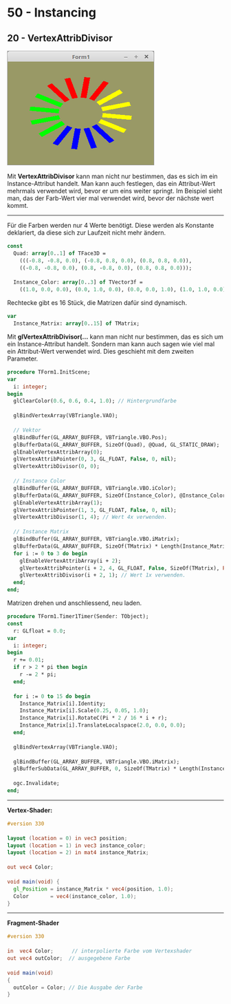 # 50 - Instancing
## 20 - VertexAttribDivisor

![image.png](image.png)

Mit **VertexAttribDivisor** kann man nicht nur bestimmen, das es sich im ein Instance-Attribut handelt.
Man kann auch festlegen, das ein Attribut-Wert mehrmals verwendet wird, bevor er um eins weiter springt.
Im Beispiel sieht man, das der Farb-Wert vier mal verwendet wird, bevor der nächste wert kommt.

---
Für die Farben werden nur 4 Werte benötigt. Diese werden als Konstante deklariert,
da diese sich zur Laufzeit nicht mehr ändern.

```pascal
const
  Quad: array[0..1] of TFace3D =
    (((-0.8, -0.8, 0.0), (-0.8, 0.8, 0.0), (0.8, 0.8, 0.0)),
    ((-0.8, -0.8, 0.0), (0.8, -0.8, 0.0), (0.8, 0.8, 0.0)));

  Instance_Color: array[0..3] of TVector3f =
    ((1.0, 0.0, 0.0), (0.0, 1.0, 0.0), (0.0, 0.0, 1.0), (1.0, 1.0, 0.0));
```

Rechtecke gibt es 16 Stück, die Matrizen dafür sind dynamisch.

```pascal
var
  Instance_Matrix: array[0..15] of TMatrix;
```

Mit **glVertexAttribDivisor(...** kann man nicht nur bestimmen, das es sich um ein Instance-Attribut handelt.
Sondern man kann auch sagen wie viel mal ein Attribut-Wert verwendet wird.
Dies geschieht mit dem zweiten Parameter.

```pascal
procedure TForm1.InitScene;
var
  i: integer;
begin
  glClearColor(0.6, 0.6, 0.4, 1.0); // Hintergrundfarbe

  glBindVertexArray(VBTriangle.VAO);

  // Vektor
  glBindBuffer(GL_ARRAY_BUFFER, VBTriangle.VBO.Pos);
  glBufferData(GL_ARRAY_BUFFER, SizeOf(Quad), @Quad, GL_STATIC_DRAW);
  glEnableVertexAttribArray(0);
  glVertexAttribPointer(0, 3, GL_FLOAT, False, 0, nil);
  glVertexAttribDivisor(0, 0);

  // Instance Color
  glBindBuffer(GL_ARRAY_BUFFER, VBTriangle.VBO.iColor);
  glBufferData(GL_ARRAY_BUFFER, SizeOf(Instance_Color), @Instance_Color, GL_STATIC_DRAW);
  glEnableVertexAttribArray(1);
  glVertexAttribPointer(1, 3, GL_FLOAT, False, 0, nil);
  glVertexAttribDivisor(1, 4); // Wert 4x verwenden.

  // Instance Matrix
  glBindBuffer(GL_ARRAY_BUFFER, VBTriangle.VBO.iMatrix);
  glBufferData(GL_ARRAY_BUFFER, SizeOf(TMatrix) * Length(Instance_Matrix), nil, GL_STATIC_DRAW);
  for i := 0 to 3 do begin
    glEnableVertexAttribArray(i + 2);
    glVertexAttribPointer(i + 2, 4, GL_FLOAT, False, SizeOf(TMatrix), Pointer(i * 16));
    glVertexAttribDivisor(i + 2, 1); // Wert 1x verwenden.
  end;
end;
```

Matrizen drehen und anschliessend, neu laden.

```pascal
procedure TForm1.Timer1Timer(Sender: TObject);
const
  r: GLfloat = 0.0;
var
  i: integer;
begin
  r += 0.01;
  if r > 2 * pi then begin
    r -= 2 * pi;
  end;

  for i := 0 to 15 do begin
    Instance_Matrix[i].Identity;
    Instance_Matrix[i].Scale(0.25, 0.05, 1.0);
    Instance_Matrix[i].RotateC(Pi * 2 / 16 * i + r);
    Instance_Matrix[i].TranslateLocalspace(2.0, 0.0, 0.0);
  end;

  glBindVertexArray(VBTriangle.VAO);

  glBindBuffer(GL_ARRAY_BUFFER, VBTriangle.VBO.iMatrix);
  glBufferSubData(GL_ARRAY_BUFFER, 0, SizeOf(TMatrix) * Length(Instance_Matrix), @Instance_Matrix);

  ogc.Invalidate;
end;
```


---
**Vertex-Shader:**

```glsl
#version 330

layout (location = 0) in vec3 position;
layout (location = 1) in vec3 instance_color;
layout (location = 2) in mat4 instance_Matrix;

out vec4 Color;

void main(void) {
  gl_Position = instance_Matrix * vec4(position, 1.0);
  Color       = vec4(instance_color, 1.0);
}


```


---
**Fragment-Shader**

```glsl
#version 330

in  vec4 Color;      // interpolierte Farbe vom Vertexshader
out vec4 outColor;  // ausgegebene Farbe

void main(void)
{
  outColor = Color; // Die Ausgabe der Farbe
}

```


